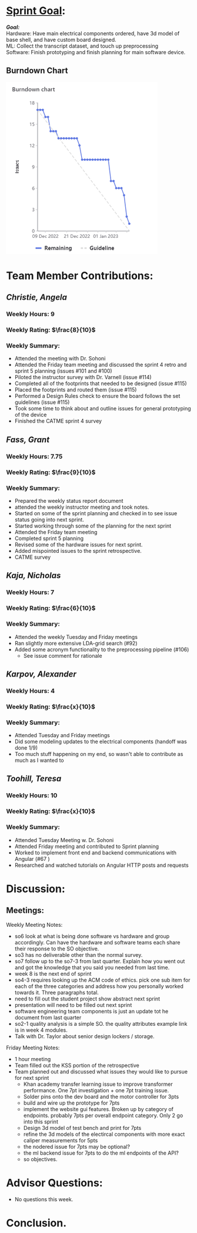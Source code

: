 # [Sprint Goal](https://gitlab.com/msoe.edu/sdl/y23-senior-design/24-transcription-study-assistant/-/milestones/4#tab-issues): 
***Goal:***  
Hardware: Have main electrical components ordered, have 3d model of base shell, and have custom board designed.  
ML: Collect the transcript dataset, and touch up preprocessing  
Software: Finish prototyping and finish planning for main software device.

## Burndown Chart
![image](uploads/c2577459685d8162b45302d630d74c1a/image.png)

# Team Member Contributions:
## *Christie, Angela*
### Weekly Hours: 9
### Weekly Rating: $`\frac{8}{10}`$
### Weekly Summary: 
- Attended the meeting with Dr. Sohoni
- Attended the Friday team meeting and discussed the sprint 4 retro and sprint 5 planning (issues #101 and #100)
- Piloted the instructor survey with Dr. Varnell (issue #114)
- Completed all of the footprints that needed to be designed (issue #115)
- Placed the footprints and routed them (issue #115)
- Performed a Design Rules check to ensure the board follows the set guidelines (issue #115)
- Took some time to think about and outline issues for general prototyping of the device
- Finished the CATME sprint 4 survey



## *Fass, Grant*
### Weekly Hours: 7.75
### Weekly Rating: $`\frac{9}{10}`$
### Weekly Summary:
- Prepared the weekly status report document
- attended the weekly instructor meeting and took notes.
- Started on some of the sprint planning and checked in to see issue status going into next sprint.
- Started working through some of the planning for the next sprint
- Attended the Friday team meeting
- Completed sprint 5 planning
- Revised some of the hardware issues for next sprint.
- Added mispointed issues to the sprint retrospective.
- CATME survey


## *Kaja, Nicholas*
### Weekly Hours: 7
### Weekly Rating: $`\frac{6}{10}`$
### Weekly Summary: 
- Attended the weekly Tuesday and Friday meetings
- Ran slightly more extensive LDA-grid search (#92)
- Added some acronym functionality to the preprocessing pipeline (#106)
  - See issue comment for rationale 

## *Karpov, Alexander*
### Weekly Hours: 4
### Weekly Rating: $`\frac{x}{10}`$
### Weekly Summary:
- Attended Tuesday and Friday meetings
- Did some modeling updates to the electrical components (handoff was done 1/9)
- Too much stuff happening on my end, so wasn't able to contribute as much as I wanted to

## *Toohill, Teresa*
### Weekly Hours: 10
### Weekly Rating: $`\frac{x}{10}`$
### Weekly Summary:
- Attended Tuesday Meeting w. Dr. Sohoni
- Attended Friday meeting and contributed to Sprint planning
- Worked to implement front end and backend communications with Angular (#67 )
- Researched and watched tutorials on Angular HTTP posts and requests

# Discussion:
## Meetings:
Weekly Meeting Notes:
- so6 look at what is being done software vs hardware and group accordingly. Can have the hardware and software teams each share their response to the SO objective.
- so3 has no deliverable other than the normal survey.
- so7 follow up to the so7-3 from last quarter. Explain how you went out and got the knowledge that you said you needed from last time. 
- week 8 is the next end of sprint
- so4-3 requires looking up the ACM code of ethics. pick one sub item for each of the three categories and address how you personally worked towards it. Three paragraphs total.
- need to fill out the student project show abstract next sprint
- presentation will need to be filled out next sprint
- software engineering team components is just an update tot he document from last quarter
- so2-1 quality analysis is a simple SO. the quality attributes example link is in week 4 modules. 
- Talk with Dr. Taylor about senior design lockers / storage.

Friday Meeting Notes:  
- 1 hour meeting
- Team filled out the KSS portion of the retrospective
- Team planned out and discussed what issues they would like to pursue for next sprint
  - Khan academy transfer learning issue to improve transformer performance. One 7pt investigation + one 7pt training issue.
  - Solder pins onto the dev board and the motor controller for 3pts
  - build and wire up the prototype for 7pts
  - implement the website gui features. Broken up by category of endpoints. probably 7pts per overall endpoint category. Only 2 go into this sprint
  - Design 3d model of test bench and print for 7pts
  - refine the 3d models of the electircal components with more exact caliper measurements for 5pts
  - the nodered issue for 7pts may be optional?
  - the ml backend issue for 7pts to do the ml endpoints of the API?
  - so objectives.

# Advisor Questions:
- No questions this week.

# Conclusion.












